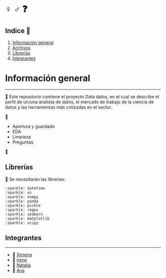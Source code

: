 # :female_sign: :male_sign: :question: 

## Indice 	:bell:

  1. [Información general](#informacion-general)
  2. [Archivos](#archivos)
  3. [Librerías](#librerias)
  4. [Integrantes](#integrantes)

# Información general 
***

:key: Este repositorio contiene el proyecto Data datos, en el cual se describe el perfil de un/una analista de datos, el mercado de trabajo de la ciencia de datos y las herramientas más cotizadas en el sector.



:file_folder:

- Apertura y guardado
- EDA
- Limpieza
- Preguntas
 

              
:file_folder:
## Librerías 

:round_pushpin: Se necesitarán las librerias:
```
:sparkle: datetime
:sparkle: os
:sparkle: numpy
:sparkle: panda
:sparkle: pickle
:sparkle: regex
:sparkle: seaborn
:sparkle: matplotlib
:sparkle: scipy
```


## Integrantes 
***
  + :woman: [Ximena](https://github.com/XimenaPTM)
  + :woman: [Irene](https://github.com/ipowersrodriguez)
  + :woman: [Natalia](https://github.com/natigl)
  + :woman: [Ana](https://github.com/Anadalab)
